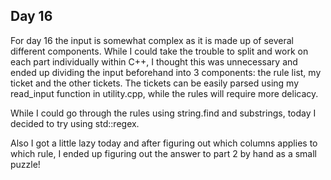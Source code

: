 ## Day 16

For day 16 the input is somewhat complex as it is made up of several different components. While I could take the trouble to split and work on each part individually within C++, I thought this was unnecessary and ended up dividing the input beforehand into 3 components: the rule list, my ticket and the other tickets. The tickets can be easily parsed using my read_input function in utility.cpp, while the rules will require more delicacy. 

While I could go through the rules using string.find and substrings, today I decided to try using std::regex.

Also I got a little lazy today and after figuring out which columns applies to which rule, I ended up figuring out the answer to part 2 by hand as a small puzzle!